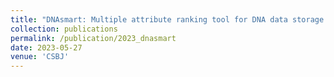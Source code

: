 ```yaml
---
title: "DNAsmart: Multiple attribute ranking tool for DNA data storage system"
collection: publications
permalink: /publication/2023_dnasmart
date: 2023-05-27
venue: 'CSBJ'
---
```


<!---[Download paper here](/files/pdf/Design_consideration_2022.pdf)--->

<!---Recommended citation:**Chisom Ezekannagha**, Marius Welzel, Dominik Heider, Georges Hattab. (2023) "DNAsmart: Multiple attribute ranking tool for DNA data storage system." <i>CSBJ</i> --->